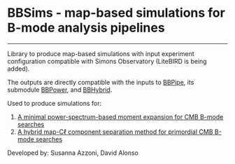 # BBSims - map-based simulations for B-mode analysis pipelines
--------------------------------------------------------------

Library to produce map-based simulations with input experiment configuration
compatible with Simons Observatory (LiteBIRD is being added).

The outputs are directly compatible with the inputs to [BBPipe](https://github.com/simonsobs/BBPipe),
its submodule [BBPower](https://github.com/simonsobs/BBPower),
and [BBHybrid](https://github.com/susannaaz/BBHybrid).

Used to produce simulations for:
1. [A minimal power-spectrum-based moment expansion for CMB B-mode searches](https://iopscience.iop.org/article/10.1088/1475-7516/2021/05/047/meta)
2. [A hybrid map-Cℓ component separation method for primordial CMB B-mode searches](https://iopscience.iop.org/article/10.1088/1475-7516/2023/03/035)

Developed by: Susanna Azzoni, David Alonso